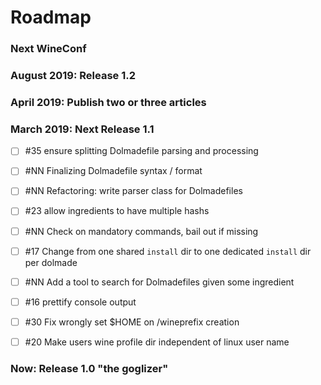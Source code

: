 # Roadmap

### Next WineConf

### August 2019: Release 1.2

### April 2019: Publish two or three articles

### March 2019: Next Release 1.1

 * [ ] #35 ensure splitting Dolmadefile parsing and processing
 * [ ] #NN Finalizing Dolmadefile syntax / format
 * [ ] #NN Refactoring: write parser class for Dolmadefiles
 * [ ] #23 allow ingredients to have multiple hashs
 * [ ] #NN Check on mandatory commands, bail out if missing
 
 * [ ] #17 Change from one shared `install` dir to one dedicated `install` dir per dolmade
 
 * [ ] #NN Add a tool to search for Dolmadefiles given some ingredient

 * [ ] #16 prettify console output
 
 * [ ] #30 Fix wrongly set $HOME on /wineprefix creation
 * [ ] #20 Make users wine profile dir independent of linux user name
 
### Now: Release 1.0 "the goglizer"
